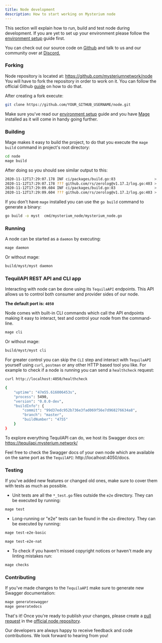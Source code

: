 ```yaml
---
title: Node development
description: How to start working on Mysterium node
---
```


This section will explain how to run, build and test node during development. If you are yet to set up your
environment please follow the [environment setup](/developers/) guide first.

You can check out our source code on [Github](https://github.com/mysteriumnetwork/node) and talk to us and our community over at <a href="https://discord.com/invite/n3vtSwc">Discord.</a>

### Forking

Node repository is located at: https://github.com/mysteriumnetwork/node
You will have to fork the repository in order to work on it.
You can follow the official Github [guide](https://docs.github.com/en/free-pro-team@latest/github/getting-started-with-github/fork-a-repo) on how to do that.

After creating a fork execute:

```bash
git clone https://github.com/YOUR_GITHUB_USERNAME/node.git
```
Make sure you've read our [environment setup](/developers/) guide and you have [Mage](/developers/#mage---golangs-task-automation-tool) installed as it will come in handy going further.

### Building

Mage makes it easy to build the project, to do that you execute the `mage build` command in project's root directory:

```bash
cd node
mage build
``` 

After doing so you should see similar output to this:

```bash
2020-11-12T17:29:07.178 INF ci/packages/build.go:83                  > Building cmd/mysterium_node/mysterium_node.go -> myst linux/amd64
2020-11-12T17:29:07.178 ??? github.com/rs/zerolog@v1.17.2/log.go:403 > exec: go build -ldflags=-w -s  -o /home/tomas/go/src/github.com/mysteriumnetwork/node/build/myst/myst cmd/mysterium_node/mysterium_node.go
2020-11-12T17:29:09.604 INF ci/packages/build.go:83                  > Building cmd/supervisor/supervisor.go -> myst_supervisor linux/amd64
2020-11-12T17:29:09.604 ??? github.com/rs/zerolog@v1.17.2/log.go:403 > exec: go build -ldflags=-w -s  -o /home/tomas/go/src/github.com/mysteriumnetwork/node/build/myst_supervisor/myst_supervisor cmd/supervisor/supervisor.go
```

If you don't have `mage` installed you can use the `go build` command to generate a binary:

```bash
go build -o myst  cmd/mysterium_node/mysterium_node.go 
```

### Running

A node can be started as a `daemon` by executing:
```bash
mage daemon
```

Or without mage:
```bash
build/myst/myst daemon
```

### TequilAPI REST API and CLI app

Interacting with node can be done using its `TequilaAPI` endpoints.
This API allows us to control both consumer and provider sides of our node.

**The default port is: `4050`**

Node comes with built-in CLI commands which call the API endpoints making it easy to interact, test and control your node from the command-line.

```bash
mage cli
```

Or without mage:
```bash
build/myst/myst cli
```

For greater control you can skip the `CLI` step and interact with `TequilaAPI` yourself
using `curl`, `postman` or any other HTTP based tool you like.
For example to check if a node is running you can send a `healthcheck` request:

```bash
curl http://localhost:4050/healthcheck

{
    "uptime": "47m55.616006453s",
    "process": 5490,
    "version": "0.0.0-dev",
    "buildInfo": {
        "commit": "99d37edc952b736e3fad069f56e7d968276634a8",
        "branch": "master",
        "buildNumber": "4755"
    }
}
```

To explore everything TequilAPI can do, we host its Swagger docs on: https://tequilapi.mysterium.network/

Feel free to check the Swagger docs of your own node which are available on the same port as the `TequilAPI`: http://localhost:4050/docs.

### Testing

If you've added new features or changed old ones, make sure to cover them with tests as much as possible. 

* Unit tests are all the `*_test.go` files outside the `e2e` directory. They can be executed by running:

```bash
mage test 
```

* Long-running or "e2e" tests can be found in the `e2e` directory. They can be executed by running:

```bash
mage test-e2e-basic
```

```bash
mage test-e2e-nat
```

* To check if you haven't missed copyright notices or haven't made any linting mistakes run:

```bash
mage checks
```

### Contributing 

If you've made changes to the `TequilaAPI` make sure to generate new Swagger documentation:
```bash
mage generateswagger
mage generatedocs
```

That's it! Once you're ready to publish your changes, please create a [pull request](https://docs.github.com/en/free-pro-team@latest/github/collaborating-with-issues-and-pull-requests/creating-a-pull-request) in the [official node repository](https://github.com/mysteriumnetwork/node).

Our developers are always happy to receive feedback and code contributions. We look forward to hearing from you!
